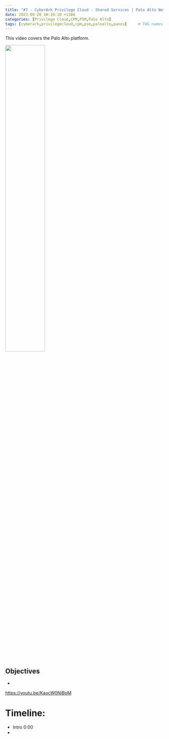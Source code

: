 ```yaml
---
title: "#7 - CyberArk Privilege Cloud - Shared Services | Palo Alto Networks PAN-OS"
date: 2023-09-20 10:10:10 +1100
categories: [Privilege Cloud,CPM,PSM,Palo Alto]
tags: [cyberark,privilegecloud,cpm,psm,paloalto,panos]     # TAG names should always be lowercase
---
```


This video covers the Palo Alto platform.

[<img src="https://i.ytimg.com/vi/KaocW0NiBoM/maxresdefault.jpg" width="50%">](https://www.youtube.com/watch?v=KaocW0NiBoM)
## Objectives
- 


https://youtu.be/KaocW0NiBoM
# Timeline:
- Intro 0:00
- 
